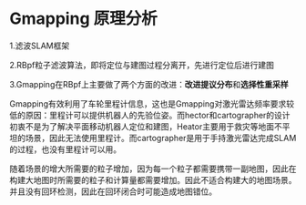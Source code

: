 # Gmapping 原理分析

1.滤波SLAM框架

2.RBpf粒子滤波算法，即将定位与建图过程分离开，先进行定位后进行建图

3.Gmapping在RBpf上主要做了两个方面的改进：**改进提议分布**和**选择性重采样**

Gmapping有效利用了车轮里程计信息，这也是Gmapping对激光雷达频率要求较低的原因：里程计可以提供机器人的先验位姿。而hector和cartographer的设计初衷不是为了解决平面移动机器人定位和建图，Heator主要用于救灾等地面不平坦的场景，因此无法使用里程计。而cartographer是用于手持激光雷达完成SLAM的过程，也没有里程计可以用。

随着场景的增大所需要的粒子增加，因为每一个粒子都需要携带一副地图，因此在构建大地图时所需要的粒子和计算量都需要增加。因此不适合构建大的地图场景。并且没有回环检测，因此在回环闭合时可能造成地图错位。

